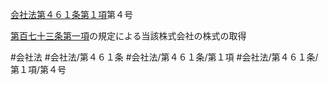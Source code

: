 [会社法第４６１条第１項](会社法＿＿＿＿第４６１条第１項)第４号

[第百七十三条第一項](会社法＿＿＿＿第１７３条第１項)の規定による当該株式会社の株式の取得


#会社法
#会社法/第４６１条
#会社法/第４６１条/第１項
#会社法/第４６１条/第１項/第４号
